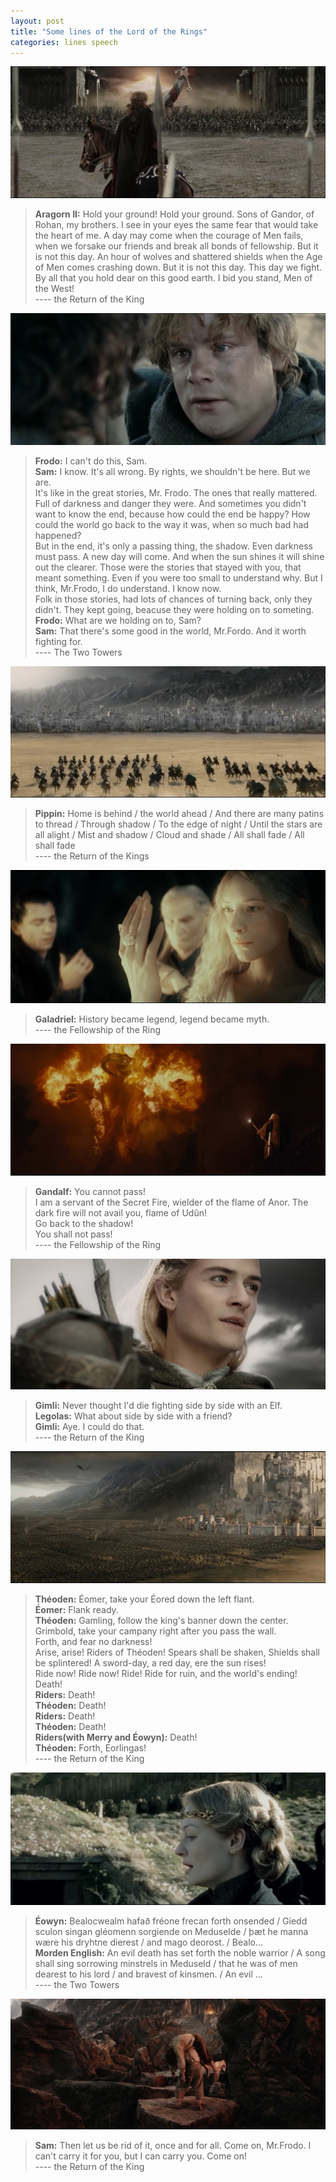 ```yaml
---
layout: post
title: "Some lines of the Lord of the Rings"
categories: lines speech
---
```


![Aragorn facing the mordor army](/images/aragorn-face-the-mordor-army.jpg)  
> **Aragorn II:** Hold your ground! Hold your ground. Sons of Gandor, of Rohan, my brothers. I see in your eyes the same fear that would take the heart of me. A day may come when the courage of Men fails, when we forsake our friends and break all bonds of fellowship. But it is not this day. An hour of wolves and shattered shields when the Age of Men comes crashing down. But it is not this day. This day we fight. By all that you hold dear on this good earth. I bid you stand, Men of the West!  
---- the Return of the King

![Sam encouraged Frodo when they were prison by Faramir](/images/sam-encourage-frodo.jpg)
>**Frodo:** I can't do this, Sam.  
**Sam:** I know. It's all wrong. By rights, we shouldn't be here. But we are.  
It's like in the great stories, Mr. Frodo. The ones that really mattered. Full of darkness and danger they were. And sometimes you didn't want to know the end, because how could the end be happy? How could the world go back to the way it was, when so much bad had happened?  
But in the end, it's only a passing thing, the shadow. Even darkness must pass. A new day will come. And when the sun shines it will shine out the clearer. Those were the stories that stayed with you, that meant something. Even if you were too small to understand why. But I think, Mr.Frodo, I do understand. I know now.  
Folk in those stories, had lots of chances of turning back, only they didn't. They kept going, beacuse they were holding on to someting.  
**Frodo:** What are we holding on to, Sam?  
**Sam:** That there's some good in the world, Mr.Fordo. And it worth fighting for.  
---- The Two Towers

![faramir forth to Osgiliath](/images/faramir-forth-to-osgiliath.jpg)
>**Pippin:** Home is behind / the world ahead / And there are many patins to thread / Through shadow / To the edge of night / Until the stars are all alight / Mist and shadow / Cloud and shade / All shall fade / All shall fade  
---- the Return of the Kings  



![galadried with the ring](/images/galadriel-with-the-ring.jpg)
>**Galadriel:** History became legend, legend became myth.  
---- the Fellowship of the Ring


![Gandalf try to stop Balrogs](/images/gandalf-stop-balrogs.jpg)
>**Gandalf:** You cannot pass!  
I am a servant of the Secret Fire, wielder of the flame of Anor. The dark fire will not avail you, flame of Ud&ucirc;n!  
Go back to the shadow!  
You shall not pass!  
---- the Fellowship of the Ring

![legolas](/images/legolas-make-friend-with-gimli.jpg)
>**Gimli:** Never thought I'd die fighting side by side with an Elf.  
**Legolas:** What about side by side with a friend?  
**Gimli:** Aye. I could do that.  
---- the Return of the King

![the mordor army attack the Minas Tirith](/images/mordor-army-attack-minas-tirith.jpg)
>**Th&eacute;oden:** &Eacute;omer, take your &Eacute;ored down the left flant.  
**&Eacute;omer:** Flank ready.  
**Th&eacute;oden:** Gamling, follow the king's banner down the center. Grimbold, take your campany right after you pass the wall.  
Forth, and fear no darkness!  
Arise, arise! Riders of Th&eacute;oden! Spears shall be shaken, Shields shall be splintered! A sword-day, a red day, ere the sun rises!  
Ride now! Ride now! Ride! Ride for ruin, and the world's ending!  
Death!  
**Riders:** Death!  
**Th&eacute;oden:** Death!  
**Riders:** Death!  
**Th&eacute;oden:** Death!  
**Riders(with Merry and &Eacute;owyn):** Death!  
**Th&eacute;oden:** Forth, Eorlingas!   
---- the Return of the King


![Eowyn sing for Theodred](/images/eowyn-sing-for-theodred.jpg)
>**&Eacute;owyn:** Bealocwealm hafa&eth; fr&eacute;one frecan forth onsended / Giedd sculon singan gl&eacute;omenn sorgiende on Meduselde / &thorn;&aelig;t he manna w&aelig;re his dryhtne dierest / and mago deorost. / Bealo...  
**Morden English:** An evil death has set forth the noble warrior / A song shall sing sorrowing minstrels in Meduseld / that he was of men dearest to his lord / and bravest of kinsmen. / An evil ...  
---- the Two Towers

![Samwise carry Frodo](/images/samwise-carry-frodo.jpg)
>**Sam:** Then let us be rid of it, once and for all. Come on, Mr.Frodo. I can't carry it for you, but I can carry you. Come on!  
---- the Return of the King